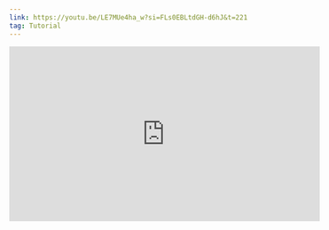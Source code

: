```yaml
---
link: https://youtu.be/LE7MUe4ha_w?si=FLs0EBLtdGH-d6hJ&t=221
tag: Tutorial
---
```

<iframe width="560" height="315" src="https://www.youtube.com/embed/LE7MUe4ha_w?si=iy6OtPw8ADcCkqB5&amp;start=221" title="YouTube video player" frameborder="0" allow="accelerometer; autoplay; clipboard-write; encrypted-media; gyroscope; picture-in-picture; web-share" referrerpolicy="strict-origin-when-cross-origin" allowfullscreen></iframe>

